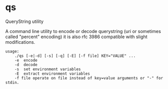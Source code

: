 # qs
QueryString utility

A command line utility to encode or decode querystring (uri or sometimes called "percent" encoding)
it is also rfc 3986 compatible with slight modifications.

```
usage:
	./qs [-e|-d] [-s] [-q] [-E] [-f file] KEY="VALUE" ...
	-e	encode
	-d	decode
	-s	set environment variables
	-E	extract environment variables
	-f file	operate on file instead of key=value arguments or "-" for stdin.
```

